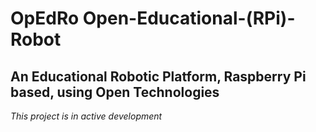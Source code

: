 # OpEdRo Open-Educational-(RPi)-Robot

An Educational Robotic Platform, Raspberry Pi based, using Open Technologies
---
*This project is in active development*
